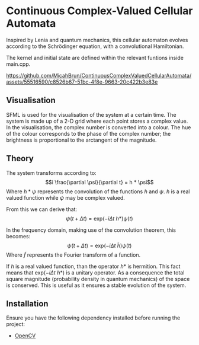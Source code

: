 # Continuous Complex-Valued Cellular Automata
Inspired by Lenia and quantum mechanics, this cellular automaton evolves according to the Schrödinger equation, with a convolutional Hamiltonian. 

The kernel and initial state are defined within the relevant funtions inside main.cpp. 


https://github.com/MicahBrun/ContinuousComplexValuedCellularAutomata/assets/55516590/c8526b67-51bc-4f8e-9663-20c422b3e83e

## Visualisation
SFML is used for the visualisation of the system at a certain time. The system is made up of a 2-D grid where each point stores a complex value. In the visualisation, the complex number is converted into a colour. The hue of the colour corresponds to the phase of the complex number; the brightness is proportional to the arctangent of the magnitude. 

## Theory
The system transforms according to:
$$i \frac{\partial \psi}{\partial t} = h * \psi$$
Where $h*\psi$ represents the convolution of the functions $h$ and $\psi$. $h$ is a real valued function while $\psi$ may be complex valued.

From this we can derive that:
$$\psi(t + \Delta t) = \mathrm{exp}(-i \Delta t ~ h *) \psi(t) $$

In the frequency domain, making use of the convolution theorem, this becomes:
$$\tilde{\psi}(t + \Delta t) = \mathrm{exp}(-i \Delta t ~ \tilde{h}) \tilde{\psi}(t) $$
Where $\tilde{f}$ represents the Fourier transform of a function.

If $h$ is a real valued function, than the operator $h*$ is hermition. This fact means that $\mathrm{exp}(-i \Delta t ~ h *)$ is a unitary operator. As a consequence the total square magnitude (probability density in quantum mechanics) of the space is conserved. This is useful as it ensures a stable evolution of the system.

## Installation

Ensure you have the following dependency installed before running the project:

- [OpenCV](https://opencv.org/)
